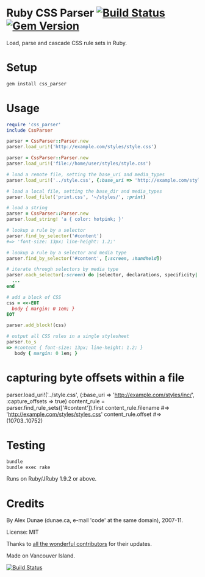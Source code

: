 # Ruby CSS Parser [![Build Status](https://travis-ci.org/premailer/css_parser.png?branch=master)](https://travis-ci.org/premailer/css_parser) [![Gem Version](https://badge.fury.io/rb/css_parser.svg)](https://badge.fury.io/rb/css_parser)

Load, parse and cascade CSS rule sets in Ruby.

# Setup

```Bash
gem install css_parser
```

# Usage

```Ruby
require 'css_parser'
include CssParser

parser = CssParser::Parser.new
parser.load_uri!('http://example.com/styles/style.css')

parser = CssParser::Parser.new
parser.load_uri!('file://home/user/styles/style.css')

# load a remote file, setting the base_uri and media_types
parser.load_uri!('../style.css', {:base_uri => 'http://example.com/styles/inc/', :media_types => [:screen, :handheld])

# load a local file, setting the base_dir and media_types
parser.load_file!('print.css', '~/styles/', :print)

# load a string
parser = CssParser::Parser.new
parser.load_string! 'a { color: hotpink; }'

# lookup a rule by a selector
parser.find_by_selector('#content')
#=> 'font-size: 13px; line-height: 1.2;'

# lookup a rule by a selector and media type
parser.find_by_selector('#content', [:screen, :handheld])

# iterate through selectors by media type
parser.each_selector(:screen) do |selector, declarations, specificity|
  ...
end

# add a block of CSS
css = <<-EOT
  body { margin: 0 1em; }
EOT

parser.add_block!(css)

# output all CSS rules in a single stylesheet
parser.to_s
=> #content { font-size: 13px; line-height: 1.2; }
   body { margin: 0 1em; }
```

# capturing byte offsets within a file
parser.load_uri!('../style.css', {:base_uri => 'http://example.com/styles/inc/', :capture_offsets => true)
content_rule = parser.find_rule_sets(['#content']).first
content_rule.filename
#=> 'http://example.com/styles/styles.css'
content_rule.offset
#=> (10703..10752)

# Testing

```Bash
bundle
bundle exec rake
```

Runs on Ruby/JRuby 1.9.2 or above.

# Credits

By Alex Dunae (dunae.ca, e-mail 'code' at the same domain), 2007-11.

License: MIT

Thanks to [all the wonderful contributors](http://github.com/premailer/css_parser/contributors) for their updates.

Made on Vancouver Island.

[![Build Status](https://travis-ci.org/premailer/css_parser.png)](https://travis-ci.org/premailer/css_parser)

